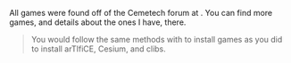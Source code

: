 All games were found off of the Cemetech forum at [](https://www.cemetech.net/downloads/browse/84pce/asm/games).
You can find more games, and details about the ones I have, there.

>You would follow the same methods with [](ticalc.limk) to install games as you did to install arTIfiCE, Cesium, and clibs.
>
